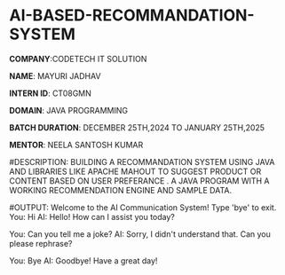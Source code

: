 # AI-BASED-RECOMMANDATION-SYSTEM

**COMPANY**:CODETECH IT SOLUTION

**NAME**: MAYURI JADHAV

**INTERN ID**: CT08GMN

**DOMAIN**: JAVA PROGRAMMING

**BATCH DURATION**: DECEMBER 25TH,2024 TO JANUARY 25TH,2025

**MENTOR**: NEELA SANTOSH KUMAR

#DESCRIPTION: 
BUILDING A RECOMMANDATION SYSTEM USING JAVA AND LIBRARIES LIKE APACHE MAHOUT TO SUGGEST PRODUCT OR CONTENT BASED ON USER PREFERANCE . A JAVA PROGRAM WITH A WORKING RECOMMENDATION ENGINE AND SAMPLE DATA.

#OUTPUT:
Welcome to the AI Communication System!
Type 'bye' to exit.
You: Hi
AI: Hello! How can I assist you today?

You: Can you tell me a joke?
AI: Sorry, I didn't understand that. Can you please rephrase?

You: Bye
AI: Goodbye! Have a great day!
